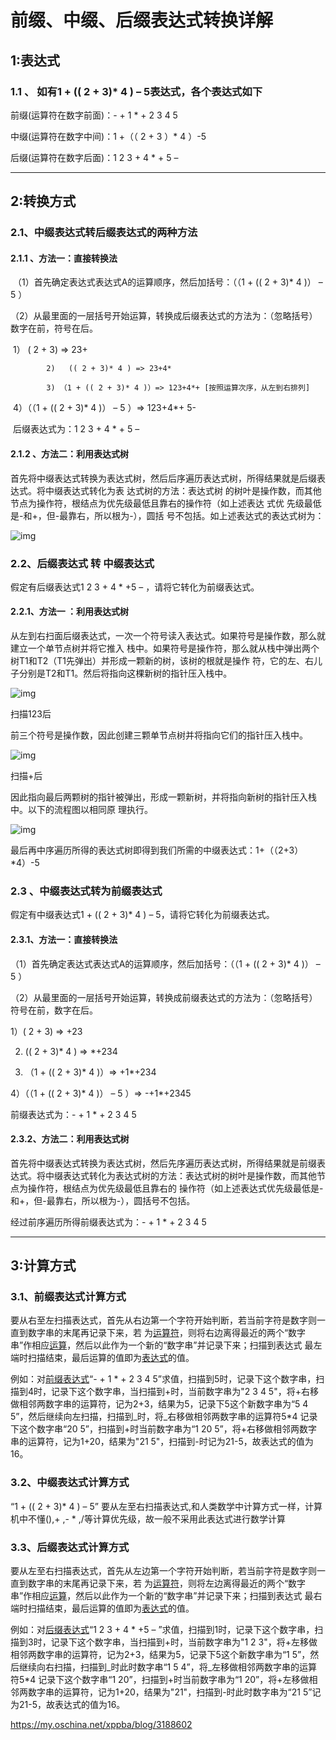 # 前缀、中缀、后缀表达式转换详解



## 1:表达式



### 1.1 、 如有1 + (( 2 + 3)* 4 ) – 5表达式，各个表达式如下

   前缀(运算符在数字前面)：- + 1 * + 2 3 4 5

   中缀(运算符在数字中间)：1 +（（ 2 + 3 ）* 4 ）-5

   后缀(运算符在数字后面)：1 2 3 + 4 * + 5 –

------



## 2:转换方式



### 2.1、中缀表达式转后缀表达式的两种方法



#### 2.1.1 、方法一：直接转换法

​       （1）首先确定表达式表达式A的运算顺序，然后加括号：（（1 + (( 2 + 3)* 4 )） – 5 ）

​       （2）从最里面的一层括号开始运算，转换成后缀表达式的方法为：（忽略括号）数字在前，符号在后。

​         	1） ( 2 + 3) => 23+

 			2)   (( 2 + 3)* 4 ) => 23+4*

 			3) （1 + (( 2 + 3)* 4 )）=> 123+4*+ [按照运算次序，从左到右排列]

​         	4）（（1 + (( 2 + 3)* 4 )） – 5 ）=> 123+4*+ 5-

​         后缀表达式为：1 2 3 + 4 * + 5 –

#### 2.1.2 、方法二：利用表达式树

​             首先将中缀表达式转换为表达式树，然后后序遍历表达式树，所得结果就是后缀表达式。将中缀表达式转化为表 达式树的方法：表达式树             的树叶是操作数，而其他节点为操作符，根结点为优先级最低且靠右的操作符（如上述表达 式优 先级最低是-和+，但-最靠右，所以根为-），圆括          号不包括。如上述表达式的表达式树为：

 ![img](image-202010231120/20190320145259389.png)



###  2.2、后缀表达式 转 中缀表达式

 假定有后缀表达式1 2 3 + 4 * +5 – ，请将它转化为前缀表达式。



#### 2.2.1、方法一 ：利用表达式树

 从左到右扫面后缀表达式，一次一个符号读入表达式。如果符号是操作数，那么就建立一个单节点树并将它推入 栈中。如果符号是操作符，那么就从栈中弹出两个树T1和T2（T1先弹出）并形成一颗新的树，该树的根就是操作 符，它的左、右儿子分别是T2和T1。然后将指向这棵新树的指针压入栈中。

 ![img](image-202010231120/20190320155705532.png)

 扫描123后

 前三个符号是操作数，因此创建三颗单节点树并将指向它们的指针压入栈中。

![img](image-202010231120/20190320175734942.png)

 扫描+后



因此指向最后两颗树的指针被弹出，形成一颗新树，并将指向新树的指针压入栈中。以下的流程图以相同原 理执行。

![img](image-202010231120/up-61903ad35a4b70a1f63a6d1db763057bab7.png)

最后再中序遍历所得的表达式树即得到我们所需的中缀表达式：1+（（2+3）*4）-5



### 2.3 、中缀表达式转为前缀表达式

假定有中缀表达式1 + (( 2 + 3)* 4 ) – 5，请将它转化为前缀表达式。



#### 2.3.1、方法一：直接转换法

（1）首先确定表达式表达式A的运算顺序，然后加括号：（（1 + (( 2 + 3)* 4 )） – 5 ）

（2）从最里面的一层括号开始运算，转换成前缀表达式的方法为：（忽略括号）符号在前，数字在后。

 1）( 2 + 3) => +23

 2) (( 2 + 3)* 4 ) => *+234

 3) （1 + (( 2 + 3)* 4 )）=> +1*+234

 4）（（1 + (( 2 + 3)* 4 )） – 5 ）=> -+1*+2345

 前缀表达式为：- + 1 * + 2 3 4 5



#### 2.3.2、方法二：利用表达式树

 首先将中缀表达式转换为表达式树，然后先序遍历表达式树，所得结果就是前缀表达式。将中缀表达式转化为表达式树的方法：表达式树的树叶是操作数，而其他节点为操作符，根结点为优先级最低且靠右的 操作符（如上述表达式优先级最低是-和+，但-最靠右，所以根为-），圆括号不包括。

 经过前序遍历所得前缀表达式为：- + 1 * + 2 3 4 5

------



## 3:计算方式



### 3.1、前缀表达式计算方式

 要从右至左扫描表达式，首先从右边第一个字符开始判断，若当前字符是数字则一直到数字串的末尾再记录下来，若 为[运算符](https://baike.baidu.com/item/运算符)，则将右边离得最近的两个“数字串”作相应[运算](https://baike.baidu.com/item/运算/5866856)，然后以此作为一个新的“数字串”并记录下来；扫描到表达式 最左端时扫描结束，最后运算的值即为[表达式](https://baike.baidu.com/item/表达式)的值。

 例如：对[前缀表达式](https://baike.baidu.com/item/前缀表达式)“- + 1 * + 2 3 4 5”求值，扫描到5时，记录下这个数字串，扫描到4时，记录下这个数字串，当扫描到+时，当前数字串为"2 3 4 5"，将+右移做相邻两数字串的运算符，记为2+3，结果为5，记录下5这个新数字串为“5 4 5”，然后继续向左扫描，扫描到_时，将_右移做相邻两数字串的运算符5*4 记录下这个数字串“20 5”，扫描到+时当前数字串为“1 20 5”，将+右移做相邻两数字串的运算符，记为1+20，结果为"21 5"，扫描到-时记为21-5，故表达式的值为16。



### 3.2、中缀表达式计算方式

 “1 + (( 2 + 3)* 4 ) – 5” 要从左至右扫描表达式,和人类数学中计算方式一样，计算机中不懂(),+ ,- * ,/等计算优先级，故一般不采用此表达式进行数学计算



### 3.3、后缀表达式计算方式

 要从左至右扫描表达式，首先从左边第一个字符开始判断，若当前字符是数字则一直到数字串的末尾再记录下来，若 为[运算符](https://baike.baidu.com/item/运算符)，则将左边离得最近的两个“数字串”作相应[运算](https://baike.baidu.com/item/运算/5866856)，然后以此作为一个新的“数字串”并记录下来；扫描到表达式 最右端时扫描结束，最后运算的值即为[表达式](https://baike.baidu.com/item/表达式)的值。

 例如：对[后缀表达式](https://baike.baidu.com/item/前缀表达式)“1 2 3 + 4 * +5 – ”求值，扫描到1时，记录下这个数字串，扫描到3时，记录下这个数字串，当扫描到+时，当前数字串为"1 2 3"，将+左移做相邻两数字串的运算符，记为2+3，结果为5，记录下5这个新数字串为“1 5”，然后继续向右扫描，扫描到_时此时数字串“1 5 4”，将_左移做相邻两数字串的运算符5*4 记录下这个数字串“1 20”，扫描到+时当前数字串为“1 20”，将+左移做相邻两数字串的运算符，记为1+20，结果为"21"，扫描到-时此时数字串为“21 5”记为21-5，故表达式的值为16。





https://my.oschina.net/xppba/blog/3188602